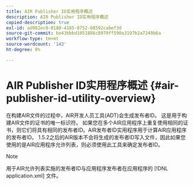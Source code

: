 ```yaml
---
title: AIR Publisher ID实用程序概述
description: AIR Publisher ID实用程序概述
copied-description: true
exl-id: ad982ec8-0180-4185-8752-08592cabef3d
source-git-commit: be43bbbd1051886c8979ff590a3197b2a7249b6a
workflow-type: tm+mt
source-wordcount: '143'
ht-degree: 0%

---
```


# AIR Publisher ID实用程序概述 {#air-publisher-id-utility-overview}

在构建AIR文件的过程中，AIR开发人员工具(ADT)会生成发布者ID。 这是用于构建AIR文件的证书的唯一标识符。 如果您在多个AIR应用程序上重复使用相同的证书，则它们将具有相同的发布者ID。AIR发布者ID实用程序用于计算AIR应用程序的发布者ID。 1.5.2之后的AIR版本不会将生成的发布者ID写入文件，因此如果您使用的是AIR应用程序允许列表，则必须使用此工具来确定发布者ID。

>[!NOTE]
>
>用于AIR允许列表实施的发布者ID与应用程序发布者在应用程序的 [!DNL application.xml] 文件。
